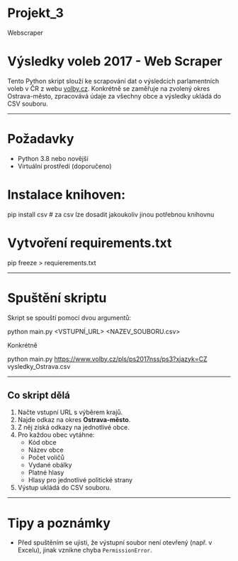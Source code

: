 # Projekt_3
Webscraper
# Výsledky voleb 2017 - Web Scraper

Tento Python skript slouží ke scrapování dat o výsledcích parlamentních voleb v ČR z webu [volby.cz](https://www.volby.cz). Konkrétně se zaměřuje na zvolený okres Ostrava-město, zpracovává údaje za všechny obce a výsledky ukládá do CSV souboru.

---

# Požadavky

- Python 3.8 nebo novější
- Virtuální prostředí (doporučeno)

# Instalace knihoven:
pip install csv   # za csv lze dosadit jakoukoliv jinou potřebnou knihovnu


# Vytvoření requirements.txt
pip freeze > requierements.txt

---

# Spuštění skriptu

Skript se spouští pomocí dvou argumentů:

python main.py <VSTUPNÍ_URL> <NAZEV_SOUBORU.csv>

Konkrétně

python main.py https://www.volby.cz/pls/ps2017nss/ps3?xjazyk=CZ vysledky_Ostrava.csv

---

## Co skript dělá

1. Načte vstupní URL s výběrem krajů.
2. Najde odkaz na okres **Ostrava-město**.
3. Z něj získá odkazy na jednotlivé obce.
4. Pro každou obec vytáhne:
   - Kód obce
   - Název obce
   - Počet voličů
   - Vydané obálky
   - Platné hlasy
   - Hlasy pro jednotlivé politické strany
5. Výstup ukládá do CSV souboru.

---

# Tipy a poznámky

- Před spuštěním se ujisti, že výstupní soubor není otevřený (např. v Excelu), jinak vznikne chyba `PermissionError`.

